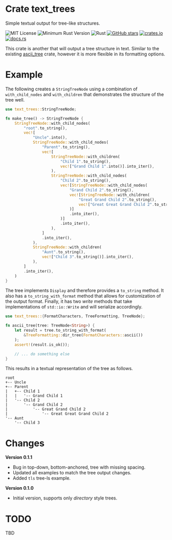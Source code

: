 # Crate text_trees

Simple textual output for tree-like structures.

![MIT License](https://img.shields.io/badge/license-mit-118811.svg)
![Minimum Rust Version](https://img.shields.io/badge/Min%20Rust-1.40-green.svg)
![Rust](https://github.com/johnstonskj/rust-text_trees/workflows/Rust/badge.svg)
[![GitHub stars](https://img.shields.io/github/stars/johnstonskj/rust-text_trees.svg)](https://github.com/johnstonskj/rust-text_trees/stargazers)
[![crates.io](https://img.shields.io/crates/v/text_trees.svg)](https://crates.io/crates/text_trees)
[![docs.rs](https://docs.rs/text_trees/badge.svg)](https://docs.rs/text_trees)

This crate is another that will output a tree structure in text. Similar to the existing
[ascii_tree](https://crates.io/crates/ascii_tree) crate, however it is more flexible in 
its formatting options.

# Example

The following creates a `StringTreeNode` using a combination of `with_child_nodes` and
`with_children` that demonstrates the structure of the tree well.

```rust
use text_trees::StringTreeNode;

fn make_tree() -> StringTreeNode {
    StringTreeNode::with_child_nodes(
        "root".to_string(),
        vec![
            "Uncle".into(),
            StringTreeNode::with_child_nodes(
                "Parent".to_string(),
                vec![
                    StringTreeNode::with_children(
                        "Child 1".to_string(),
                        vec!["Grand Child 1".into()].into_iter(),
                    ),
                    StringTreeNode::with_child_nodes(
                        "Child 2".to_string(),
                        vec![StringTreeNode::with_child_nodes(
                            "Grand Child 2".to_string(),
                            vec![StringTreeNode::with_children(
                                "Great Grand Child 2".to_string(),
                                vec!["Great Great Grand Child 2".to_string()].into_iter(),
                            )]
                            .into_iter(),
                        )]
                        .into_iter(),
                    ),
                ]
                .into_iter(),
            ),
            StringTreeNode::with_children(
                "Aunt".to_string(),
                vec!["Child 3".to_string()].into_iter(),
            ),
        ]
        .into_iter(),
    )
}
```

The tree implements `Display` and therefore provides a `to_string` method. It also has a 
`to_string_with_format` method that allows for customization of the output format. Finally, it
has two _write_ methods that take implementations of `std::io::Write` and will serialize accordingly.

```rust
use text_trees::{FormatCharacters, TreeFormatting, TreeNode};

fn ascii_tree(tree: TreeNode<String>) {
    let result = tree.to_string_with_format(
        &TreeFormatting::dir_tree(FormatCharacters::ascii())
    );
    assert!(result.is_ok());

    // ... do something else
}
```

This results in a textual representation of the tree as follows.

```text
root
+-- Uncle
+-- Parent
|   +-- Child 1
|   |   '-- Grand Child 1
|   '-- Child 2
|       '-- Grand Child 2
|           '-- Great Grand Child 2
|               '-- Great Great Grand Child 2
'-- Aunt
    '-- Child 3
```

# Changes

**Version 0.1.1**

* Bug in top-down, bottom-anchored, tree with missing spacing.
* Updated all examples to match the tree output changes.
* Added `tls` tree-ls example.

**Version 0.1.0**

* Initial version, supports only _directory_ style trees.

# TODO

TBD